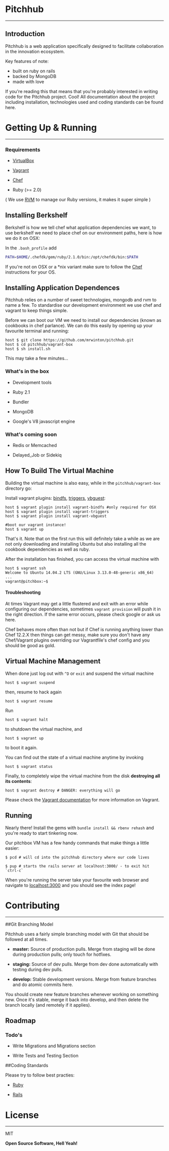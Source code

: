# Pitchhub
***

## Introduction

Pitchhub is a web application specifically designed to facilitate collaboration in the innovation ecosystem.

Key features of note:
  - built on ruby on rails
  - backed by MongoDB
  - made with love

If you're reading this that means that you're probably interested in writing code for the Pitchhub project. Cool! All documentation about the project including installation, technologies used and coding standards can be found here.

Getting Up & Running
====================
***

### Requirements

* [VirtualBox](https://www.virtualbox.org)

* [Vagrant](http://vagrantup.com)

* [Chef](https://downloads.chef.io/chef-dk/)

* Ruby (>= 2.0)

( We use [RVM](https://rvm.io) to manage our Ruby versions, it makes it super simple )

## Installing Berkshelf

Berkshelf is how we tell chef what application dependencies we want, to use berkshelf we need to place chef on our environment paths, here is how we do it on OSX:

In the `.bash_profile` add
```sh
PATH=$HOME/.chefdk/gem/ruby/2.1.0/bin:/opt/chefdk/bin:$PATH
```

If you're not on OSX or a *nix variant make sure to follow the [Chef](https://downloads.chef.io/chef-dk/) instructions for your OS.

## Installing Application Dependences

Pitchhub relies on a number of sweet technologies, mongodb and rvm to name a few. To standardise our development environment we use chef and vagrant to keep things simple.

Before we can boot our VM we need to install our dependencies (known as cookbooks in chef parlance). We can do this easily by opening up your favourite terminal and running:

    host $ git clone https://github.com/mrwinton/pitchhub.git
    host $ cd pitchhub/vagrant-box
    host $ sh install.sh
    
This may take a few minutes...

### What's in the box

* Development tools

* Ruby 2.1

* Bundler

* MongoDB

* Google's V8 javascript engine

### What's coming soon

* Redis or Memcached

* Delayed_Job or Sidekiq 

## How To Build The Virtual Machine

Building the virtual machine is also easy, while in the `pitchhub/vagrant-box` directory go:

Install vagrant plugins: [bindfs](https://github.com/gael-ian/vagrant-bindfs), [triggers](https://github.com/emyl/vagrant-triggers), [vbguest](https://github.com/dotless-de/vagrant-vbguest/):

    host $ vagrant plugin install vagrant-bindfs #only required for OSX
    host $ vagrant plugin install vagrant-triggers
    host $ vagrant plugin install vagrant-vbguest
    
    #boot our vagrant instance!
    host $ vagrant up

That's it. Note that on the first run this will definitely take a while as we are not only downloading and installing Ubuntu but also installing all the cookbook dependencies as well as ruby.

After the installation has finished, you can access the virtual machine with

    host $ vagrant ssh
    Welcome to Ubuntu 14.04.2 LTS (GNU/Linux 3.13.0-48-generic x86_64)
    ...
    vagrant@pitchbox:~$

#### Troubleshooting

At times Vagrant may get a little flustered and exit with an error while configuring our dependencies, sometimes `vagrant provision` will push it in the right direction. If the same error occurs, please check google or ask us here.

Chef behaves more often than not but if Chef is running anything lower than Chef 12.2.X then things can get messy, make sure you don't have any Chef/Vagrant plugins overriding our Vagrantfile's chef config and you should be good as gold.

## Virtual Machine Management

When done just log out with `^D` or `exit` and suspend the virtual machine

    host $ vagrant suspend

then, resume to hack again

    host $ vagrant resume

Run

    host $ vagrant halt

to shutdown the virtual machine, and

    host $ vagrant up

to boot it again.

You can find out the state of a virtual machine anytime by invoking

    host $ vagrant status

Finally, to completely wipe the virtual machine from the disk **destroying all its contents**:

    host $ vagrant destroy # DANGER: everything will go

Please check the [Vagrant documentation](http://docs.vagrantup.com/v2/) for more information on Vagrant.


## Running

Nearly there! Install the gems with `bundle install && rbenv rehash` and you're ready to start tinkering now.

Our pitchbox VM has a few handy commands that make things a little easier:

    $ pcd # will cd into the pitchhub directory where our code lives

    $ pup # starts the rails server at localhost:3000/ - to exit hit `ctrl-c`

When you're running the server take your favourite web browser and navigate to [localhost:3000](http://localhost:3000/) and you should see the index page!

Contributing
====================
***

##Git Branching Model

Pitchhub uses a fairly simple branching model with Git that should be followed at all times.

* **master:** Source of production pulls. Merge from staging will be done during production pulls; only touch for hotfixes.

* **staging:** Source of dev pulls. Merge from dev done automatically with testing during dev pulls.

* **develop:** Stable development versions. Merge from feature branches and do atomic commits here.

You should create new feature branches whenever working on something new. Once it's stable, merge it back into develop, and then delete the branch locally (and remotely if it applies).

## Roadmap

### Todo's

 - Write Migrations and Migrations section
 
 - Write Tests and Testing Section

##Coding Standards

Please try to follow best practies:

 - [Ruby](https://github.com/bbatsov/ruby-style-guide)
 
 - [Rails](https://github.com/bbatsov/rails-style-guide)

License
====================
***

MIT


**Open Source Software, Hell Yeah!**

